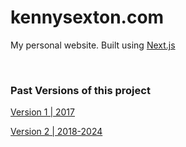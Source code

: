 # kennysexton.com


My personal website. Built using [Next.js](https://nextjs.org/)

<br />


### Past Versions of this project

[Version 1 | 2017](https://github.com/kennysexton/website.v1)

[Version 2 | 2018-2024](https://github.com/kennysexton/website.v2)